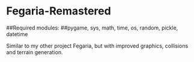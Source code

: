 # Fegaria-Remastered

##Required modules:
##pygame, sys, math, time, os, random, pickle, datetime

Similar to my other project Fegaria, but with improved graphics, collisions and terrain generation. 
